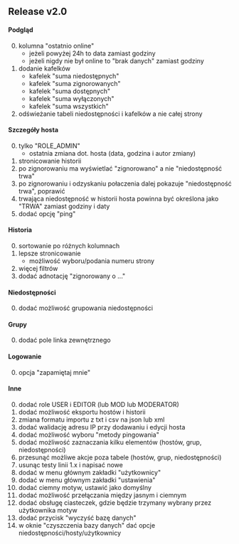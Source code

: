 ## Release v2.0

#### Podgląd
0. kolumna "ostatnio online"
    - jeżeli powyżej 24h to data zamiast godziny
    - jeżeli nigdy nie był online to "brak danych" zamiast godziny
0. dodanie kafelków
    - kafelek "suma niedostępnych"
    - kafelek "suma zignorowanych"
    - kafelek "suma dostępnych"
    - kafelek "suma wyłączonych"
    - kafelek "suma wszystkich"
0. odświeżanie tabeli niedostępności i kafelków a nie całej strony

#### Szczegóły hosta
0. tylko "ROLE_ADMIN"
    - ostatnia zmiana dot. hosta (data, godzina i autor zmiany)
0. stronicowanie historii
0. po zignorowaniu ma wyświetlać "zignorowano" a nie "niedostępność trwa"
0. po zignorowaniu i odzyskaniu połaczenia dalej pokazuje "niedostępność trwa", poprawić
0. trwająca niedostępność w historii hosta powinna być określona jako "TRWA" zamiast godziny i daty
0. dodać opcję "ping"

#### Historia
0. sortowanie po różnych kolumnach
0. lepsze stronicowanie
    - możliwość wyboru/podania numeru strony
0. więcej filtrów
0. dodać adnotację "zignorowany o ..."

#### Niedostępności
0. dodać możliwość grupowania niedostępności

#### Grupy
0. dodać pole linka zewnętrznego

#### Logowanie
0. opcja "zapamiętaj mnie"

#### Inne
0. dodać role USER i EDITOR (lub MOD lub MODERATOR)
0. dodać możliwość eksportu hostów i historii
0. zmiana formatu importu z txt i csv na json lub xml
0. dodać walidację adresu IP przy dodawaniu i edycji hosta
0. dodać możliwość wyboru "metody pingowania"
0. dodać możliwość zaznaczania kilku elementów (hostów, grup, niedostępności)
0. przesunąć możliwe akcje poza tabele (hostów, grup, niedostępności)
0. usunąc testy linii 1.x i napisać nowe
0. dodać w menu głównym zakładki "użytkownicy"
0. dodać w menu głównym zakładki "ustawienia"
0. dodać ciemny motyw, ustawić jako domyślny
0. dodać możliwość przełączania między jasnym i ciemnym
0. dodać obsługę ciasteczek, gdzie będzie trzymany wybrany przez użytkownika motyw
0. dodać przycisk "wyczyść bazę danych"
0. w oknie "czyszczenia bazy danych" dać opcje niedostępności/hosty/użytkownicy